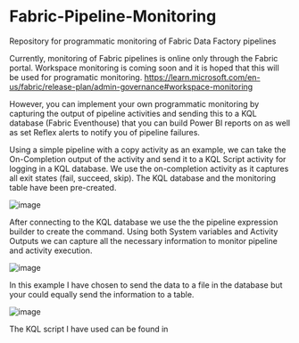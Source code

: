 # Fabric-Pipeline-Monitoring
Repository for programmatic monitoring of Fabric Data Factory pipelines

Currently, monitoring of Fabric pipelines is online only through the Fabric portal. 
Workspace monitoring is coming soon and it is hoped that this will be used for programatic monitoring. 
https://learn.microsoft.com/en-us/fabric/release-plan/admin-governance#workspace-monitoring

However, you can implement your own programmatic monitoring by capturing the output of pipeline activities and sending this to a KQL database (Fabric Eventhouse) that you can build Power BI reports on as well as set Reflex alerts to notify you of pipeline failures. 

Using a simple pipeline with a copy activity as an example, we can take the On-Completion output of the activity and send it to a KQL Script activity for logging in a KQL database. We use the on-completion activity as it captures all exit states (fail, succeed, skip). The KQL database and the monitoring table have been pre-created. 

![image](https://github.com/user-attachments/assets/b3900f99-94d8-4eb5-a899-8175a60586ef)

After connecting to the KQL database we use the the pipeline expression builder to create the command. Using both System variables and Activity Outputs we can capture all the necessary information to monitor pipeline and activity execution. 

![image](https://github.com/user-attachments/assets/dc7a80ed-67a5-460e-a005-65d31344bd4d)

In this example I have chosen to send the data to a file in the database but your could equally send the information to a table. 

![image](https://github.com/user-attachments/assets/17674704-5925-411f-aa23-6e8ea3040bfe)

The KQL script I have used can be found in 
